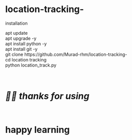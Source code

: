 # location-tracking-

<p> installation</p>
<p> apt update<br>apt upgrade -y<br>apt install python -y<br>apt install git -y<br>git 
clone https://github.com/Murad-rhm/location-tracking- <br>cd location tracking<br>
python location_track.py<br><br><br>

<h1><i> 🥲🙂 thanks for using</i><h1> <br>
 happy learning 
